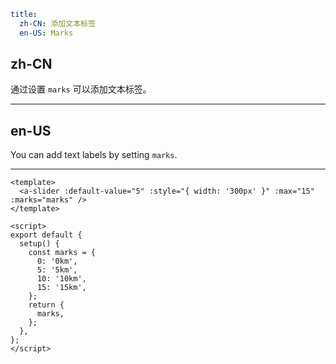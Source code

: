 ```yaml
title:
  zh-CN: 添加文本标签
  en-US: Marks
```

## zh-CN

通过设置 `marks` 可以添加文本标签。

---

## en-US

You can add text labels by setting `marks`.

---

```vue
<template>
  <a-slider :default-value="5" :style="{ width: '300px' }" :max="15" :marks="marks" />
</template>

<script>
export default {
  setup() {
    const marks = {
      0: '0km',
      5: '5km',
      10: '10km',
      15: '15km',
    };
    return {
      marks,
    };
  },
};
</script>
```
